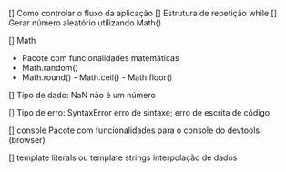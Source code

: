 

[] Como controlar o fluxo da aplicação
[] Estrutura de repetição while
[] Gerar número aleatório utilizando Math()

[] Math
- Pacote com funcionalidades matemáticas
- Math.random()
- Math.round() - Math.ceil() - Math.floor()

[] Tipo de dado: NaN
não é um número

[] Tipo de erro: SyntaxError
erro de sintaxe; erro de escrita de código

[] console
Pacote com funcionalidades para o console do devtools (browser)


[] template literals ou template strings
interpolação de dados